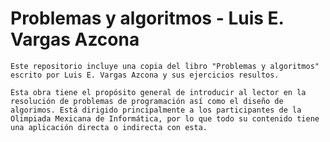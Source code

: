 # Problemas y algoritmos - Luis E. Vargas Azcona

    Este repositorio incluye una copia del libro "Problemas y algoritmos" escrito por Luis E. Vargas Azcona y sus ejercicios resultos.

    Esta obra tiene el propósito general de introducir al lector en la resolución de problemas de programación así como el diseño de algorimos. Está dirigido principalmente a los participantes de la Olimpiada Mexicana de Informática, por lo que todo su contenido tiene una aplicación directa o indirecta con esta.